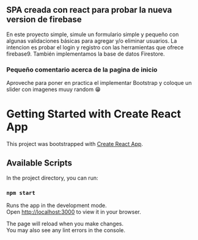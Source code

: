 ## SPA creada con react para probar la nueva version de firebase

En este proyecto simple, simule un formulario simple y pequeño con algunas validaciones básicas para agregar y/o eliminar usuarios. La intencion es probar el login y registro con las herramientas que ofrece firebase9. También implementamos la base de datos Firestore.

### Pequeño comentario acerca de la pagina de inicio

Aproveche para poner en practica el implementar Bootstrap y coloque un slider con imagenes muuy random 😁

# Getting Started with Create React App

This project was bootstrapped with [Create React App](https://github.com/facebook/create-react-app).

## Available Scripts

In the project directory, you can run:

### `npm start`

Runs the app in the development mode.\
Open [http://localhost:3000](http://localhost:3000) to view it in your browser.

The page will reload when you make changes.\
You may also see any lint errors in the console.
